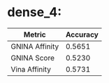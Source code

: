 # dense_4:
Metric | Accuracy
-----|-----
GNINA Affinity | 0.5651
GNINA Score | 0.5230
Vina Affinity | 0.5731